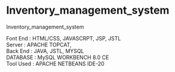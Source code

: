 # Inventory_management_system
Inventory_management_system

Font End : HTML/CSS, JAVASCRPT, JSP, JSTL                                                                                                                                                    
Server : APACHE TOPCAT,                                                                                                                                                                      
Back End : JAVA, JSTL, MYSQL                                                                                                                                                                 
DATABASE : MySQL WORKBENCH 8.0 CE                                                                                                                                                            
Tool Used : APACHE NETBEANS IDE-20

